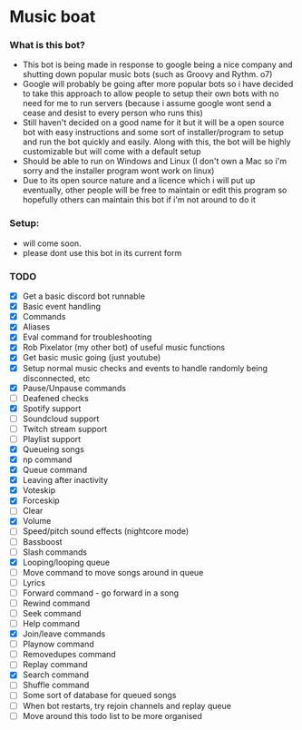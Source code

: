 # Music boat

  

### What is this bot?

- This bot is being made in response to google being a nice company and shutting down popular music bots (such as Groovy and Rythm. o7)
- Google will probably be going after more popular bots so i have decided to take this approach to allow people to setup their own bots with no need for me to run servers (because i assume google wont send a cease and desist to every person who runs this)
- Still haven't decided on a good name for it but it will be a open source bot with easy instructions and some sort of installer/program to setup and run the bot quickly and easily. Along with this, the bot will be highly customizable but will come with a default setup
- Should be able to run on Windows and Linux (I don't own a Mac so i'm sorry and the installer program wont work on linux)
- Due to its open source nature and a licence which i will put up eventually, other people will be free to maintain or edit this program so hopefully others can maintain this bot if i'm not around to do it

### Setup:
- will come soon.
- please dont use this bot in its current form
  

### TODO

- [x] Get a basic discord bot runnable
- [x] Basic event handling
- [x] Commands
- [x] Aliases
- [x] Eval command for troubleshooting
- [x] Rob Pixelator (my other bot) of useful music functions
- [x] Get basic music going (just youtube)
- [x] Setup normal music checks and events to handle randomly being disconnected, etc
- [x] Pause/Unpause commands
- [ ] Deafened checks
- [x] Spotify support
- [ ] Soundcloud support
- [ ] Twitch stream support
- [ ] Playlist support
- [x] Queueing songs
- [x] np command
- [x] Queue command
- [x] Leaving after inactivity
- [x] Voteskip
- [x] Forceskip
- [ ] Clear
- [x] Volume
- [ ] Speed/pitch sound effects (nightcore mode)
- [ ] Bassboost
- [ ] Slash commands
- [x] Looping/looping queue
- [ ] Move command to move songs around in queue
- [ ] Lyrics
- [ ] Forward command - go forward in a song
- [ ] Rewind command
- [ ] Seek command
- [ ] Help command
- [x] Join/leave commands
- [ ] Playnow command
- [ ] Removedupes command
- [ ] Replay command
- [x] Search command
- [ ] Shuffle command
- [ ] Some sort of database for queued songs
- [ ] When bot restarts, try rejoin channels and replay queue
- [ ] Move around this todo list to be more organised
